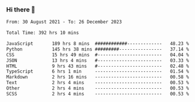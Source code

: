 ### Hi there 👋

<!--
**dominoto/dominoto** is a ✨ _special_ ✨ repository because its `README.md` (this file) appears on your GitHub profile.

Here are some ideas to get you started:

- 🔭 I’m currently working on ...
- 🌱 I’m currently learning ...
- 👯 I’m looking to collaborate on ...
- 🤔 I’m looking for help with ...
- 💬 Ask me about ...
- 📫 How to reach me: ...
- 😄 Pronouns: ...
- ⚡ Fun fact: ...
-->
<!--START_SECTION:waka-->

```txt
From: 30 August 2021 - To: 26 December 2023

Total Time: 392 hrs 10 mins

JavaScript       189 hrs 8 mins  ############-------------   48.23 %
Python           145 hrs 38 mins #########----------------   37.14 %
CSS              15 hrs 49 mins  #------------------------   04.04 %
JSON             13 hrs 4 mins   #------------------------   03.33 %
HTML             9 hrs 43 mins   #------------------------   02.48 %
TypeScript       6 hrs 1 min     -------------------------   01.54 %
Markdown         2 hrs 16 mins   -------------------------   00.58 %
Text             2 hrs 4 mins    -------------------------   00.53 %
Other            2 hrs 4 mins    -------------------------   00.53 %
SCSS             2 hrs 4 mins    -------------------------   00.53 %
```

<!--END_SECTION:waka-->
